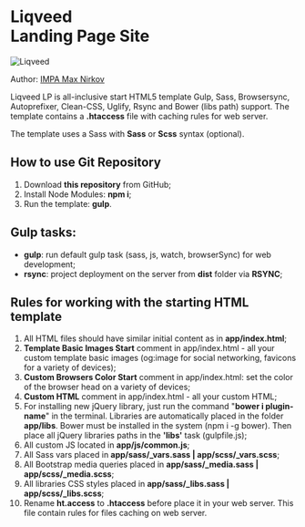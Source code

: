 <h1><strong>Liqveed</strong> <br>Landing Page Site</h1>

<p>
	<img src="https://drive.google.com/open?id=1t2iaQJtsPw6IhUO22vfVmz5avwnyhylM" alt="Liqveed">
</p>

<p>Author: <a href="#" target="_blank">IMPA Max Nirkov</a></p>

<p>Liqveed LP is all-inclusive start HTML5 template Gulp, Sass, Browsersync, Autoprefixer, Clean-CSS, Uglify, Rsync and Bower (libs path) support. The template contains a <strong>.htaccess</strong> file with caching rules for web server.</p>

<p>The template uses a Sass with <strong>Sass</strong> or <strong>Scss</strong> syntax (optional).</p>

<h2>How to use Git Repository</h2>

<ol>
	<li>Download <strong>this repository</strong> from GitHub;</li>
	<li>Install Node Modules: <strong>npm i</strong>;</li>
	<li>Run the template: <strong>gulp</strong>.</li>
</ol>

<h2>Gulp tasks:</h2>

<ul>
	<li><strong>gulp</strong>: run default gulp task (sass, js, watch, browserSync) for web development;</li>
	<li><strong>rsync</strong>: project deployment on the server from <strong>dist</strong> folder via <strong>RSYNC</strong>;</li>
</ul>

<h2>Rules for working with the starting HTML template</h2>

<ol>
	<li>All HTML files should have similar initial content as in <strong>app/index.html</strong>;</li>
	<li><strong>Template Basic Images Start</strong> comment in app/index.html - all your custom template basic images (og:image for social networking, favicons for a variety of devices);</li>
	<li><strong>Custom Browsers Color Start</strong> comment in app/index.html: set the color of the browser head on a variety of devices;</li>
	<li><strong>Custom HTML</strong> comment in app/index.html - all your custom HTML;</li>
	<li>For installing new jQuery library, just run the command "<strong>bower i plugin-name</strong>" in the terminal. Libraries are automatically placed in the folder <strong>app/libs</strong>. Bower must be installed in the system (npm i -g bower). Then place all jQuery libraries paths in the <strong>'libs'</strong> task (gulpfile.js);</li>
	<li>All custom JS located in <strong>app/js/common.js</strong>;</li>
	<li>All Sass vars placed in <strong>app/sass/_vars.sass | app/scss/_vars.scss</strong>;</li>
	<li>All Bootstrap media queries placed in <strong>app/sass/_media.sass | app/scss/_media.scss</strong>;</li>
	<li>All libraries CSS styles placed in <strong>app/sass/_libs.sass | app/scss/_libs.scss</strong>;</li>
	<li>Rename <strong>ht.access</strong> to <strong>.htaccess</strong> before place it in your web server. This file contain rules for files caching on web server.</li>
</ol>

